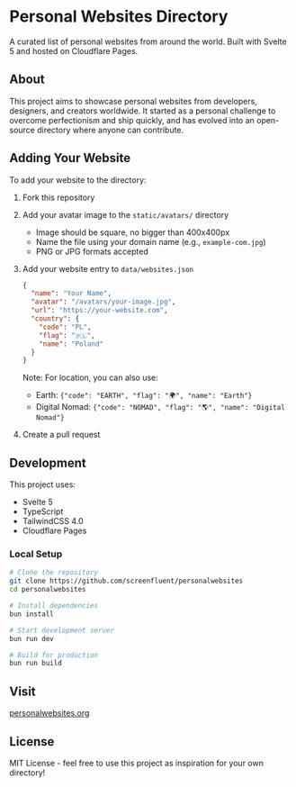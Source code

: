 # Personal Websites Directory

A curated list of personal websites from around the world. Built with Svelte 5 and hosted on Cloudflare Pages.

## About

This project aims to showcase personal websites from developers, designers, and creators worldwide. It started as a personal challenge to overcome perfectionism and ship quickly, and has evolved into an open-source directory where anyone can contribute.

## Adding Your Website

To add your website to the directory:

1. Fork this repository
2. Add your avatar image to the `static/avatars/` directory
   - Image should be square, no bigger than 400x400px
   - Name the file using your domain name (e.g., `example-com.jpg`)
   - PNG or JPG formats accepted
3. Add your website entry to `data/websites.json`
   ```json
   {
     "name": "Your Name",
     "avatar": "/avatars/your-image.jpg",
     "url": "https://your-website.com",
     "country": {
       "code": "PL",
       "flag": "🇵🇱",
       "name": "Poland"
     }
   }
   ```
   Note: For location, you can also use:
   - Earth: `{"code": "EARTH", "flag": "🌍", "name": "Earth"}`
   - Digital Nomad: `{"code": "NOMAD", "flag": "🌎", "name": "Digital Nomad"}`

4. Create a pull request

## Development

This project uses:
- Svelte 5
- TypeScript
- TailwindCSS 4.0
- Cloudflare Pages

### Local Setup

```bash
# Clone the repository
git clone https://github.com/screenfluent/personalwebsites 
cd personalwebsites

# Install dependencies
bun install

# Start development server
bun run dev

# Build for production
bun run build
```

## Visit

[personalwebsites.org](https://personalwebsites.org)

## License

MIT License - feel free to use this project as inspiration for your own directory!